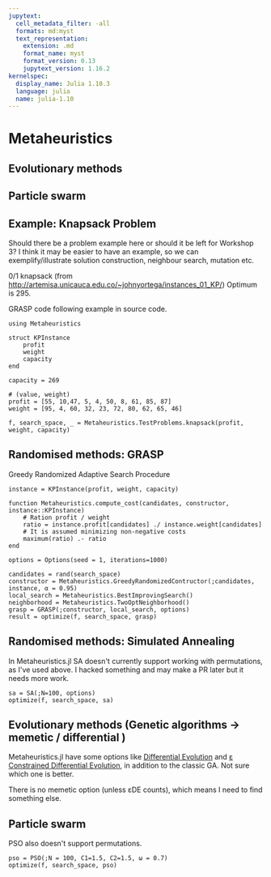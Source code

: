 ```yaml
---
jupytext:
  cell_metadata_filter: -all
  formats: md:myst
  text_representation:
    extension: .md
    format_name: myst
    format_version: 0.13
    jupytext_version: 1.16.2
kernelspec:
  display_name: Julia 1.10.3
  language: julia
  name: julia-1.10
---
```



# Metaheuristics

## Evolutionary methods

## Particle swarm

## Example: Knapsack Problem

Should there be a problem example here or should it be left for Workshop 3?
I think it may be easier to have an example, so we can exemplify/illustrate solution construction, neighbour search, mutation etc.

0/1 knapsack (from http://artemisa.unicauca.edu.co/~johnyortega/instances_01_KP/)
Optimum is 295.

GRASP code following example in source code.

```{code-cell}
using Metaheuristics

struct KPInstance
    profit
    weight
    capacity
end

capacity = 269

# (value, weight)
profit = [55, 10,47, 5, 4, 50, 8, 61, 85, 87]
weight = [95, 4, 60, 32, 23, 72, 80, 62, 65, 46]

f, search_space, _ = Metaheuristics.TestProblems.knapsack(profit, weight, capacity)
```

## Randomised methods: GRASP

Greedy Randomized Adaptive Search Procedure

```{code-cell}
instance = KPInstance(profit, weight, capacity)

function Metaheuristics.compute_cost(candidates, constructor, instance::KPInstance)
    # Ration profit / weight
    ratio = instance.profit[candidates] ./ instance.weight[candidates]
    # It is assumed minimizing non-negative costs
    maximum(ratio) .- ratio
end

options = Options(seed = 1, iterations=1000)

candidates = rand(search_space)
constructor = Metaheuristics.GreedyRandomizedContructor(;candidates, instance, α = 0.95)
local_search = Metaheuristics.BestImprovingSearch()
neighborhood = Metaheuristics.TwoOptNeighborhood()
grasp = GRASP(;constructor, local_search, options)
result = optimize(f, search_space, grasp)
```

## Randomised methods: Simulated Annealing

In Metaheuristics.jl SA doesn't currently support working with permutations, as I've used above.
I hacked something and may make a PR later but it needs more work.

```{code-cell}
sa = SA(;N=100, options)
optimize(f, search_space, sa)
```

## Evolutionary methods (Genetic algorithms -> memetic / differential )

Metaheuristics.jl have some options like [Differential Evolution](https://jmejia8.github.io/Metaheuristics.jl/stable/algorithms/#Differential-Evolution) and [ε Constrained Differential Evolution](https://jmejia8.github.io/Metaheuristics.jl/stable/algorithms/#\\varepsilonDE), in addition to the classic GA. Not sure which one is better.

There is no memetic option (unless εDE counts), which means I need to find something else.

## Particle swarm

PSO also doesn't support permutations.

```{code-cell}
pso = PSO(;N = 100, C1=1.5, C2=1.5, ω = 0.7)
optimize(f, search_space, pso)
```